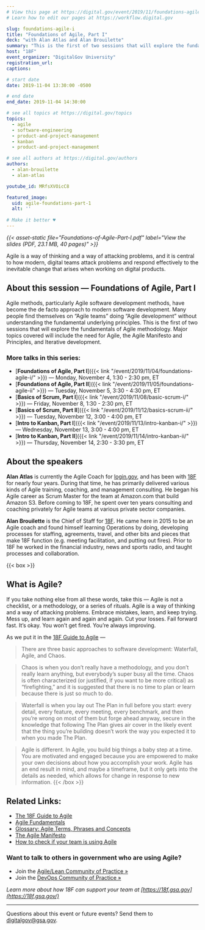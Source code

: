 ```yaml
---
# View this page at https://digital.gov/event/2019/11/foundations-agile-part-i
# Learn how to edit our pages at https://workflow.digital.gov

slug: foundations-agile-i
title: "Foundations of Agile, Part I"
deck: "with Alan Atlas and Alan Brouilette"
summary: "This is the first of two sessions that will explore the fundamentals of the Agile methodology."
host: "18F"
event_organizer: "DigitalGov University"
registration_url: 
captions: 

# start date
date: 2019-11-04 13:30:00 -0500

# end date
end_date: 2019-11-04 14:30:00

# see all topics at https://digital.gov/topics
topics: 
  - agile
  - software-engineering
  - product-and-project-management
  - kanban
  - product-and-project-management

# see all authors at https://digital.gov/authors
authors: 
  - alan-brouilette
  - alan-atlas

youtube_id: MRfsXVOicC8

featured_image:
  uid: agile-foundations-part-1
  alt: ''
  
# Make it better ♥
---
```



_{{< asset-static file="Foundations-of-Agile-Part-I.pdf" label="View the slides (PDF, 23.1 MB, 40 pages)" >}}_

Agile is a way of thinking and a way of attacking problems, and it is central to how modern, digital teams attack problems and respond effectively to the inevitable change that arises when working on digital products. 

## About this session — Foundations of Agile, Part I

Agile methods, particularly Agile software development methods, have become the de facto approach to modern software development. Many people find themselves on “Agile teams” doing “Agile development” without understanding the fundamental underlying principles. This is the first of two sessions that will explore the fundamentals of Agile methodology. Major topics covered will include the need for Agile, the Agile Manifesto and Principles, and Iterative development. 

### More talks in this series:

- [**Foundations of Agile, Part I**]({{< link "/event/2019/11/04/foundations-agile-i/" >}}) — Monday, November 4, 1:30 - 2:30 pm, ET 
- [**Foundations of Agile, Part II**]({{< link "/event/2019/11/05/foundations-agile-ii" >}}) — Tuesday, November 5, 3:30 - 4:30 pm, ET 
- [**Basics of Scrum, Part I**]({{< link "/event/2019/11/08/basic-scrum-i/" >}}) — Friday, November 8, 1:30 - 2:30 pm, ET 
- [**Basics of Scrum, Part II**]({{< link "/event/2019/11/12/basics-scrum-ii/" >}}) — Tuesday, November 12, 3:00 - 4:00 pm, ET 
- [**Intro to Kanban, Part I**]({{< link "/event/2019/11/13/intro-kanban-i/" >}}) — Wednesday, November 13, 3:00 - 4:00 pm, ET 
- [**Intro to Kanban, Part II**]({{< link "/event/2019/11/14/intro-kanban-ii/" >}}) — Thursday, November 14, 2:30 - 3:30 pm, ET

## About the speakers

**Alan Atlas** is currently the Agile Coach for [login.gov](https://login.gov), and has been with [18F](https://18f.gsa.gov) for nearly four years. During that time, he has primarily delivered various kinds of Agile training, coaching, and management consulting. He began his Agile career as Scrum Master for the team at Amazon.com that build Amazon S3. Before coming to 18F, he spent over ten years consulting and coaching privately for Agile teams at various private sector companies. 

**Alan Brouilette** is the Chief of Staff for [18F](https://www.18f.gov). He came here in 2015 to be an Agile coach and found himself learning Operations by doing, developing processes for staffing, agreements, travel, and other bits and pieces that make 18F function (e.g. meeting facilitation, and putting out fires). Prior to 18F he worked in the financial industry, news and sports radio, and taught processes and collaboration. 

{{< box >}}
## What is Agile?

If you take nothing else from all these words, take this — Agile is not a checklist, or a methodology, or a series of rituals. Agile is a way of thinking and a way of attacking problems. Embrace mistakes, learn, and keep trying. Mess up, and learn again and again and again. Cut your losses. Fail forward fast. It’s okay. You won’t get fired. You’re always improving.

As we put it in the [18F Guide to Agile](https://agile.18f.gov/modern-software-product-development/) —  

> There are three basic approaches to software development: Waterfall, Agile, and Chaos. 

> Chaos is when you don’t really have a methodology, and you don’t really learn anything, but everybody’s super busy all the time. Chaos is often characterized (or justified, if you want to be more critical) as “firefighting,” and it is suggested that there is no time to plan or learn because there is just so much to do. 

> Waterfall is when you lay out The Plan in full before you start: every detail, every feature, every meeting, every benchmark, and then you’re wrong on most of them but forge ahead anyway, secure in the knowledge that following The Plan gives air cover in the likely event that the thing you’re building doesn’t work the way you expected it to when you made The Plan. 

> Agile is different. In Agile, you build big things a baby step at a time. You are motivated and engaged because you are empowered to make your own decisions about how you accomplish your work. Agile has an end result in mind, and maybe a timeframe, but it only gets into the details as needed, which allows for change in response to new information. 
{{< /box >}}

## Related Links: 

- [The 18F Guide to Agile](https://agile.18f.gov/)
- [Agile Fundamentals](https://agile.18f.gov/agile-fundamentals/)
- [Glossary: Agile Terms, Phrases and Concepts](https://agile.18f.gov/agile-lexicon/)
- [The Agile Manifesto](http://agilemanifesto.org/)
- [How to check if your team is using Agile](https://18f.gsa.gov/2015/12/29/is-your-project-using-agilefall/)

### Want to talk to others in government who are using Agile?

- Join the [Agile/Lean Community of Practice »](https://digital.gov/communities/agile-lean/)
- Join the [DevOps Community of Practice »](https://digital.gov/communities/devops/)

_Learn more about how 18F can support your team at [https://18f.gsa.gov](https://18f.gsa.gov/)_

---

Questions about this event or future events? Send them to [digitalgov@gsa.gov](mailto:digitalgov@gsa.gov). 
